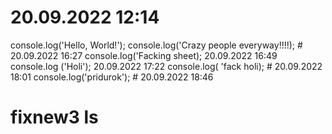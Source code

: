 # 20.09.2022  12:14
console.log('Hello, World!');
console.log('Crazy people everyway!!!!); # 20.09.2022 16:27
console.log('Facking sheet); 20.09.2022 16:49
console.log ('Holi'); 20.09.2022 17:22
console.log( 'fack holi); # 20.09.2022 18:01
console.log('pridurok'); # 20.09.2022 18:46
# fixnew3 ls
